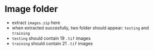 # Image folder

 - extract `images.zip` here
 - when extracted succesfully, two folder should appear: `testing` and `training`
 - `testing` should contain 19 `.tif` images
 - `training` should contain 21 `.tif` images
